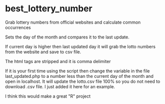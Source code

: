 best_lottery_number
===================

Grab lottery numbers from official websites and calculate common occurrences

Sets the day of the month and compares it to the last update.

If current day is higher then last updated day it will grab the lotto numbers from the website and save to csv file.

The html tags are stripped and it is comma delimiter

If it is your first time using the script then change the variable in the file last_updated.php to a number less than the current day of the month and open in localhost. It will update the lotto.csv file 100% so you do not need to download .csv file. I just added it here for an example.

I think this would make a great "R" project
